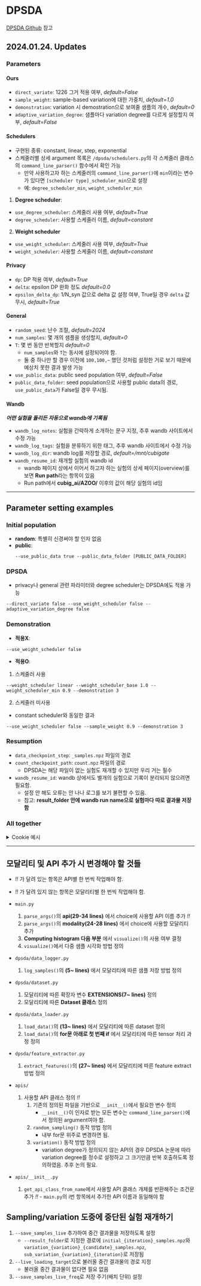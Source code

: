 # DPSDA
[DPSDA Github](https://github.com/microsoft/DPSDA) 참고

## 2024.01.24. Updates
### Parameters
#### Ours
* `direct_variate`: 1226 그거 적용 여부, *default=False*
* `sample_weight`: sample-based variation에 대한 가중치, *default=1.0*
* `demonstration`: variation 시 demostration으로 보여줄 샘플의 개수, *default=0*
* `adaptive_variation_degree`: 샘플마다 variation degree를 다르게 설정할지 여부, *default=False*



#### Schedulers
* 구현된 종류: constant, linear, step, exponential
* 스케줄러별 상세 argument 목록은 `/dpsda/schedulers.py`의 각 스케줄러 클래스의 `command_line_parser()` 함수에서 확인 가능
  * 만약 사용하고자 하는 스케줄러의 `command_line_parser()`에 `min`이라는 변수가 있다면 `[scheduler type]_scheduler_min`으로 설정
  * 예: `degree_scheduler_min`, `weight_scheduler_min`
1. **Degree scheduler**: 
  * `use_degree_scheduler`: 스케줄러 사용 여부, *default=True*
  * `degree_scheduler`: 사용할 스케줄러 이름, *default=constant*
2. **Weight scheduler**
  * `use_weight_scheduler`: 스케줄러 사용 여부, *default=True*
  * `weight_scheduler`: 사용할 스케줄러 이름, *default=constant*





#### Privacy
* `dp`: DP 적용 여부, *default=True*
* `delta`: epsilon DP 완화 정도 *default=0.0*
* `epsilon_delta_dp`: 1/N_syn 값으로 delta 값 설정 여부, True일 경우 `delta` 값 무시, *default=True*






#### General
* `random_seed`: 난수 조절, *default=2024*
* `num_samples`: 몇 개의 샘플을 생성할지, *default=0*
* `T`: 몇 번 동안 반복할지 *default=0*
  * `num_samples`와 `T`는 동시에 설정되어야 함.
  * 둘 중 하나만 할 경우 이전에 `100,100,~` 했던 것처럼 설정한 거로 보기 때문에 예상치 못한 결과 발생 가능
* `use_public_data`: public seed population 여부, *default=False*
* `public_data_folder`: seed population으로 사용할 public data의 경로, `use_public_data`가 False일 경우 무시됨.


#### Wandb
***어떤 실험을 돌리든 자동으로 wandb에 기록됨***
* `wandb_log_notes`: 실험을 간략하게 소개하는 문구 지정, 추후 wandb 사이트에서 수정 가능
* `wandb_log_tags`: 실험을 분류하기 위한 태그, 추후 wandb 사이트에서 수정 가능 
* `wandb_log_dir`: wandb log를 저장할 경로, *default=/mnt/cubigate*
* `wandb_resume_id`: 재개할 실험의 wandb id
  * wandb 페이지 상에서 이어서 하고자 하는 실험의 상세 페이지(overview)를 보면 **Run path**라는 항목이 있음
  * Run path에서 **cubig_ai/AZOO/** 이후의 값이 해당 실험의 id임


---
## Parameter setting examples
### Initial population
* **random**: 특별히 신경써야 할 인자 없음
* **public**:
  ```
  --use_public_data true --public_data_folder [PUBLIC_DATA_FOLDER]
  ```

### DPSDA
*  privacy나 general 관련 파라미터와 degree scheduler는 DPSDA에도 적용 가능
  ```
  --direct_variate false --use_weight_scheduler false --adaptive_variation_degree false
  ```


### Demonstration
* **적용X**:
 ```
 --use_weight_scheduler false
 ```
* **적용O**:
 1. 스케줄러 사용
 ```
 --weight_scheduler linear --weight_scheduler_base 1.0 --weight_scheduler_min 0.9 --demonstration 3
 ```
 2. 스케줄러 미사용
   * constant scheduler와 동일한 결과
 ```
 --use_weight_scheduler false --sample_weight 0.9 --demonstration 3
 ```



### Resumption
* `data_checkpoint_step`: `_samples.npz` 파일의 경로
* `count_checkpoint_path`: `count.npz` 파일의 경로
  * DPSDA는 해당 파일이 없는 실험도 재개할 수 있지만 우리 거는 필수
* `wandb_resume_id`: wandb 상에서도 별개의 실험으로 기록이 분리되지 않으려면 필요함.
  * 설정 안 해도 오류는 안 나나 로그를 보기 불편할 수 있음.
  * 참고: **result_folder 안에 wandb run name으로 실험마다 따로 결과물 저장함**




### All together

<details>
<summary> Cookie 예시 </summary>

```
python main.py \
--device 2 \
--api_device 2 \
--count_threshold 2.0 \
--feature_extractor inception_v3 \
--fid_model_name inception_v3 \
--fid_dataset_name cookie_dp \
--num_candidate 8 \
--private_sample_size 512 \
--sample_size 512x512 \
--data_folder /mnt/cubigate/data/cookie \
--num_samples 100 \
--T 17 \
--num_fid_samples 100 \
--num_private_samples 100 \
--initial_prompt "a realistic photo of white ragdoll cat" \
--make_fid_stats true \
--result_folder /mnt/cubigate/minsy/result/cookie \
--tmp_folder /tmp/ragdoll_result_pet_test/minsy \
--api stable_diffusion \
--random_sampling_checkpoint digiplay/AbsoluteReality_v1.8.1 \
--random_sampling_guidance_scale 7.5 \
--random_sampling_num_inference_steps 20 \
--random_sampling_batch_size 8 \
--variation_checkpoint digiplay/AbsoluteReality_v1.8.1 \
--variation_guidance_scale 7.5 \
--variation_num_inference_steps 20 \
--variation_batch_size 1  \
--modality image \
--direct_variate true \
--dp true \
--epsilon 2.0 \
--use_degree_scheduler true \
--degree_scheduler linear \
--degree_scheduler_base 1.0 \
--degree_scheduler_min 0.2 \
--use_weight_scheduler true \
--weight_scheduler linear \
--weight_scheduler_base 1.0 \
--weight_scheduler_min 0.8 \
--demonstration 3 \
--adaptive_variation_degree true \
--data_checkpoint_path "/mnt/cubigate/minsy/result/cookie/fluent-lion-1570/1/_samples.npz" \
--data_checkpoint_step 1 \
--count_checkpoint_path "/mnt/cubigate/minsy/result/cookie/fluent-lion-1570/1/count.npz" \
--wandb_resume_id tyk5q804 \
--wandb_log_tags cookie
```
</details>

---

## 모달리티 및 API 추가 시 변경해야 할 것들
* *!!* 가 달려 있는 항목은 API별 한 번씩 작업해야 함.
* *!!* 가 달려 있지 않는 항목은 모달리티별 한 번씩 작업해야 함.

* `main.py`
  1. `parse_args()`의 **api(29-34 lines)** 에서 choice에 사용할 API 이름 추가 *!!*
  2. `parse_args()`의 **modality(24-28 lines)** 에서 choice에 사용할 모달리티 추가
  3. **Computing histogram 다음 부분** 에서 `visualize()`의 사용 여부 결정
  4. `visualize()`에서 다중 샘플 시각화 방법 정의

* `dpsda/data_logger.py`
  1. `log_samples()`의 **(5~ lines)** 에서 모달리티에 따른 샘플 저장 방법 정의

* `dpsda/dataset.py`
  1. 모달리티에 따른 확장자 변수 **EXTENSIONS(7~ lines)** 정의
  2. 모달리티에 따른 **Dataset 클래스** 정의
  
* `dpsda/data_loader.py`
  1. `load_data()`의 **(13~ lines)** 에서 모달리티에 따른 dataset 정의
  2. `load_data()`의 **for문 아래로 첫 번째 if** 에서 모달리티에 따른 tensor 처리 과정 정의
   
* `dpsda/feature_extractor.py`
  1. `extract_features()`의 **(27~ lines)** 에서 모달리티에 따른 feature extract 방법 정의

* `apis/` 
  1. 사용할 API 클래스 정의 *!!*
     1. 기존의 정의된 파일을 기반으로 `__init__()`에서 필요한 변수 정의
        * `__init__()`이 인자로 받는 모든 변수는 `command_line_parser()`에서 정의된 argument여야 함.
     2. `random_sampling()` 동작 방법 정의
         * 내부 for문 위주로 변경하면 됨.
     3. `variation()` 동작 방법 정의
        * variation degree가 정의되지 않는 API의 경우 DPSDA 논문에 따라 variation degree를 정수로 설정하고 그 크기만큼 반복 호출하도록 정의하였음. 추후 논의 필요.

* `apis/__init__.py`
  1. `get_api_class_from_name`에서 사용할 API 클래스 개체를 반환해주는 조건문 추가 *!!* - `main.py`의 i번 항목에서 추가한 API 이름과 동일해야 함

## Sampling/variation 도중에 중단된 실험 재개하기
1. `--save_samples_live` 추가하여 중간 결과물을 저장하도록 설정
   * `--result_folder`로 지정한 경로에 `initial_{iteration}_samples.npz`와 `variation_{variation}_{candidate}_samples.npz`, `sub_variation_{variation}_{iteration}`로 저장됨
2. `--live_loading_target`으로 불러올 중간 결과물의 경로 지정
   * 불러올 중간 결과물이 없다면 필요 없음
3. `--save_samples_live_freq`로 저장 주기(배치 단위) 설정
